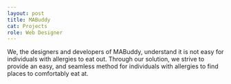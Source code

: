 ```yaml
---
layout: post
title: MABuddy
cat: Projects
role: Web Designer
---
```


We, the designers and developers of MABuddy, understand it is not easy for individuals with allergies to eat out. Through our solution, we strive to provide an easy, and seamless method for individuals with allergies to find places to comfortably eat at. 
